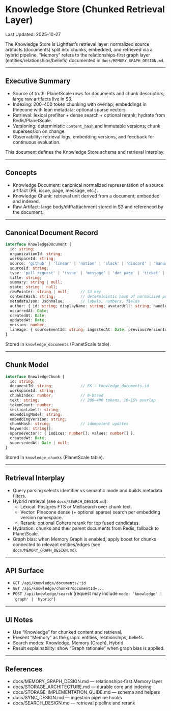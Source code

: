 # Knowledge Store (Chunked Retrieval Layer)

Last Updated: 2025-10-27

The Knowledge Store is Lightfast’s retrieval layer: normalized source artifacts (documents) split into chunks, embedded, and retrieved via a hybrid pipeline. “Memory” refers to the relationships‑first graph layer (entities/relationships/beliefs) documented in `docs/MEMORY_GRAPH_DESIGN.md`.

---

## Executive Summary

- Source of truth: PlanetScale rows for documents and chunk descriptors; large raw artifacts live in S3.
- Indexing: 200–400 token chunking with overlap; embeddings in Pinecone with lean metadata; optional sparse vectors.
- Retrieval: lexical prefilter + dense search + optional rerank; hydrate from Redis/PlanetScale.
- Versioning: deterministic `content_hash` and immutable versions; chunk supersession on change.
- Observability: retrieval logs, embedding versions, and feedback for continuous evaluation.

This document defines the Knowledge Store schema and retrieval interplay.

---

## Concepts

- Knowledge Document: canonical normalized representation of a source artifact (PR, issue, page, message, etc.).
- Knowledge Chunk: retrieval unit derived from a document; embedded and indexed.
- Raw Artifact: large body/diff/attachment stored in S3 and referenced by the document.

---

## Canonical Document Record

```typescript
interface KnowledgeDocument {
  id: string;
  organizationId: string;
  workspaceId: string;
  source: 'github' | 'linear' | 'notion' | 'slack' | 'discord' | 'manual';
  sourceId: string;
  type: 'pull_request' | 'issue' | 'message' | 'doc_page' | 'ticket' | 'custom';
  title: string;
  summary: string | null;
  state: string | null;
  rawPointer: string | null;     // S3 key
  contentHash: string;           // deterministic hash of normalized payload
  metadataJson: JsonValue;       // labels, numbers, fields
  author: { id: string; displayName: string; avatarUrl?: string; handle?: string };
  occurredAt: Date;
  createdAt: Date;
  updatedAt: Date;
  version: number;
  lineage: { sourceEventId: string; ingestedAt: Date; previousVersionId: string | null };
}
```

Stored in `knowledge_documents` (PlanetScale table).

---

## Chunk Model

```typescript
interface KnowledgeChunk {
  id: string;
  documentId: string;            // FK → knowledge_documents.id
  workspaceId: string;
  chunkIndex: number;            // 0-based
  text: string;                  // 200–400 tokens, 10–15% overlap
  tokenCount: number;
  sectionLabel?: string;
  embeddingModel: string;
  embeddingVersion: string;
  chunkHash: string;             // idempotent updates
  keywords: string[];
  sparseVector?: { indices: number[]; values: number[] };
  createdAt: Date;
  supersededAt: Date | null;
}
```

Stored in `knowledge_chunks` (PlanetScale table).

---

## Retrieval Interplay

- Query parsing selects identifier vs semantic mode and builds metadata filters.
- Hybrid retrieval (see `docs/SEARCH_DESIGN.md`):
  - Lexical: Postgres FTS or Meilisearch over chunk text.
  - Vector: Pinecone dense (+ optional sparse) search per embedding version namespace.
  - Rerank: optional Cohere rerank for top fused candidates.
- Hydration: chunks and their parent documents from Redis, fallback to PlanetScale.
- Graph bias: when Memory Graph is enabled, apply boost for chunks connected to relevant entities/edges (see `docs/MEMORY_GRAPH_DESIGN.md`).

---

## API Surface

- `GET /api/knowledge/documents/:id`
- `GET /api/knowledge/chunks?documentId=...`
- `POST /api/knowledge/search` (request may include `mode: 'knowledge' | 'graph' | 'hybrid'`)

---

## UI Notes

- Use “Knowledge” for chunked content and retrieval.
- Present “Memory” as the graph: entities, relationships, beliefs.
- Search modes: Knowledge, Memory (Graph), Hybrid.
- Result explainability: show “Graph rationale” when graph bias is applied.

---

## References

- docs/MEMORY_GRAPH_DESIGN.md — relationships‑first Memory layer
- docs/STORAGE_ARCHITECTURE.md — durable core and indexing
- docs/STORAGE_IMPLEMENTATION_GUIDE.md — schema and helpers
- docs/SYNC_DESIGN.md — ingestion pipeline hooks
- docs/SEARCH_DESIGN.md — retrieval pipeline and rerank
